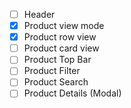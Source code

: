 - [ ] Header
- [x] Product view mode
- [x] Product row view
- [ ] Product card view
- [ ] Product Top Bar
- [ ] Product Filter
- [ ] Product Search
- [ ] Product Details (Modal)